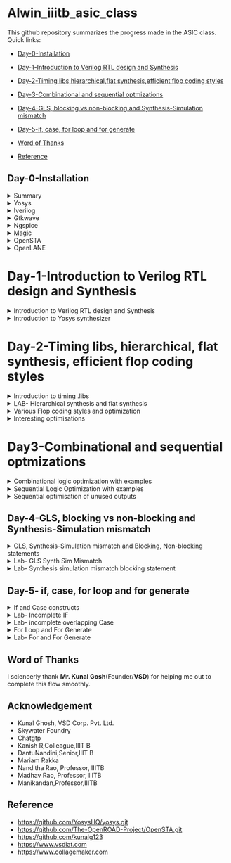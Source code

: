 # Alwin_iiitb_asic_class
This github repository summarizes the progress made in the ASIC class. Quick links:

- [Day-0-Installation](#day-0-Installation)

- [Day-1-Introduction to Verilog RTL design and Synthesis](#Day-1--Introduction-to-Verilog-RTL-design-and-Synthesis)

- [Day-2-Timing libs,hierarchical,flat synthesis,efficient flop coding styles](#Day-2-Timing-libs-hierarchical-flat-synthesis-efficient-flop-coding-styles)

- [Day-3-Combinational and sequential optmizations](#day-3-Combinational-and-sequential-optmizations)

- [Day-4-GLS, blocking vs non-blocking and Synthesis-Simulation mismatch](#5-DAY4--GLS-blocking-vs-non-blocking-and-Synthesis-Simulation-mismatch)

- [Day-5-if, case, for loop and for generate](#6-Day-5-if-case-for-loop-and-for-generate)

- [Word of Thanks](#Word-of-Thanks)

- [Reference](#reference)

## Day-0-Installation
<details>
 <summary> Summary </summary>
	
I installed the needed tools.

</details>	
	
 <details>
 <summary> Yosys </summary>
I installed Yosys using the following commands:
     
```
$ git clone https://github.com/YosysHQ/yosys.git
$ cd yosys-master 
$ sudo apt install make 
$ sudo apt-get install build-essential clang bison flex \
    libreadline-dev gawk tcl-dev libffi-dev git \
    graphviz xdot pkg-config python3 libboost-system-dev \
    libboost-python-dev libboost-filesystem-dev zlib1g-dev
$ make 
$ sudo make install
```
     
Below is the screenshot showing sucessful launch:

<img width="1085" alt="yosys" src="https://github.com/alwinshaju08/Alwin_iiitb_asic_class/assets/69166205/4048f403-62c7-4be1-9bc3-64d9d43e68ea">
</details>

<details>  
<summary> Iverilog </summary>
    
I installed iverilog using the following command:

```
sudo apt-get install iverilog
```

Below is the screenshot showing sucessful launch:

<img width="1085" alt="iverilog" src="https://github.com/alwinshaju08/Alwin_iiitb_asic_class/assets/69166205/e2e0ae1e-ef20-4b91-a21a-2d82768702f5">

</details>

<details>  
    
<summary> Gtkwave </summary>

I installed gtkwave using the following command:

```
sudo apt-get install gtkwave
```

Below is the screenshot showing sucessful launch:

<img width="1085" alt="gtkwave" src="https://github.com/alwinshaju08/Alwin_iiitb_asic_class/assets/69166205/0e6ac3aa-0886-4c4e-b553-a50466c08758">
</details>

<details>

<summary> Ngspice </summary>

I downloaded the tarball from https://sourceforge.net/projects/ngspice/files/ to a local directory and unpacked it using the following commands:

```
tar -zxvf ngspice-40.tar.gz
cd ngspice-40
mkdir release
cd release
../configure  --with-x --with-readline=yes --disable-debug
make
sudo make install

```
Below is the screenshot showing sucessful launch:

<img width="1085" alt="ngspice" src="https://github.com/alwinshaju08/Alwin_iiitb_asic_class/assets/69166205/bcf2a79e-e185-40a2-b17d-1ed8b496c2d4">

</details>

<details>

<summary> Magic </summary>

I installed magic using the following commands:

```
sudo apt-get install m4
sudo apt-get install tcsh
sudo apt-get install csh
sudo apt-get install libx11-dev
sudo apt-get install tcl-dev tk-dev
sudo apt-get install libcairo2-dev
sudo apt-get install mesa-common-dev libglu1-mesa-dev
sudo apt-get install libncurses-dev

```
Below is the screenshot showing sucessful launch:

<img width="1085" alt="magic" src="https://github.com/alwinshaju08/Alwin_iiitb_asic_class/assets/69166205/d66883ee-6262-4e1e-a4a9-186f96e0fb4d">

</details>

<details>

<summary> OpenSTA </summary>

I installed and built OpenSTA (including the needed packages) using the following commands:

```
sudo apt-get install cmake clang gcctcl swig bison flex
git clone https://github.com/The-OpenROAD-Project/OpenSTA.git
cd OpenSTA
mkdir build
cd build
cmake ..
make

```
Below is the screenshot showing sucessful launch:

<img width="1085" alt="opensta" src="https://github.com/alwinshaju08/Alwin_iiitb_asic_class/assets/69166205/594acfb4-e266-41c3-aba3-4bcd15ce946a">
</details>

<details>

<summary> OpenLANE</summary>

I installed and built OpenLANE (including the needed packages) using the following commands:

```
sudo apt-get update
sudo apt-get upgrade
sudo apt install -y build-essential python3 python3-venv python3-pip make git

sudo apt install apt-transport-https ca-certificates curl software-properties-common
curl -fsSL https://download.docker.com/linux/ubuntu/gpg | sudo gpg --dearmor -o /usr/share/keyrings/docker-archive-keyring.gpg

echo "deb [arch=amd64 signed-by=/usr/share/keyrings/docker-archive-keyring.gpg] https://download.docker.com/linux/ubuntu $(lsb_release -cs) stable" | sudo tee /etc/apt/sources.list.d/docker.list > /dev/null

sudo apt update

sudo apt install docker-ce docker-ce-cli containerd.io

sudo docker run hello-world

sudo groupadd docker
sudo usermod -aG docker $USER
sudo reboot 

# After reboot
docker run hello-world

```
Below is the screenshot showing sucessful launch:

<img width="1085" alt="openlane" src="https://github.com/alwinshaju08/Alwin_iiitb_asic_class/assets/69166205/ec437280-7862-478b-bfbf-9da7d730892e">

</details>

# Day-1-Introduction to Verilog RTL design and Synthesis
<details>
<summary>Introduction to Verilog RTL design and Synthesis</summary>

**RTL Design**: In simple terms RTL design or Register Transfer Level design is a method in which we can transfer data from one register to another. In RTL design we write code for Combinational and Sequential circuits in HDL(Hardware Description Language) like Verilog or VerilogHDL which can model logical and hardware operation. RTL design can be one code or set of verilog codes. **One key note is that we need to write RTL design with optimized and synthesizable (realizable as physical gates)**.

**Sample RTL design outline:**

	module module_name (port list);
		//declarations;
		//initializations;
		//continuos concurrent assigments;
		//procedural blocks;
	endmodule

**Test Bench**: Using Verilog we can write a test bench to apply stimulus to the RTL design and verify the results of the design by instantiating design with in test bench. Up-front verification becomes very important as design size increases in size and complexity while any project progresses. This ensures simulation results matches with post synthesis results. A test bench can have two parts, the one generates input signals for the model to be tested while the other part checks the output signals from the design under test. It can be represented as follows.
![Capture2](https://user-images.githubusercontent.com/104454253/166088950-634be5a4-7d5a-4b43-9990-711f8f660aaf.JPG)

**Simulation**: RTL design is checked for adherence to its design specification using simulation by giving sample inputs. This helps finding and fixing bugs in the RTL design in the early stages of design development. 

**Simulator**: Simulator is the tool used for this process. It looks for changes on input signals to evaluate outputs. No change in output if there is no change in input signals
Here is the flow of frondend design:
![Capture1](https://user-images.githubusercontent.com/104454253/166088866-80a4e792-7db7-4bf2-b3b5-b4b9b92452a8.JPG)

<details>
 <summary> Introduction to open source simulator iverilog and gtkwave </summary>
	
**iverilog**: iverilog stands for Icarus Verilog. Icarus Verilog is an implementation of the Verilog hardware description language. It supports the 1995, 2001 and 2005 versions of the standard, portions of SystemVerilog, and some extensions.

**Gtkwave**: GTKWave is a fully featured GTK+ based wave viewer for Unix, Win32, and Mac OSX which reads LXT, LXT2, VZT, FST, and GHW files as well as standard Verilog VCD/EVCD files and allows their viewing. 
</details>

### Lab examples using iverilog and gtkwave

We were introducted to Linux operating system and were made aware of the basic commands. Using **git clone** command we've cloned library files like standard cell library, primitives which are used for synthesis and few verilog codes for practice.
![WhatsApp Image 2023-08-08 at 7 26 11 AM(2)](https://github.com/alwinshaju08/Alwin_iiitb_asic_class/assets/69166205/b256013c-440a-494a-af13-8b6ee89aa416)
![WhatsApp Image 2023-08-08 at 7 26 11 AM(1)](https://github.com/alwinshaju08/Alwin_iiitb_asic_class/assets/69166205/45a367ca-2db5-4381-848f-66f6e36bd95e)
![WhatsApp Image 2023-08-08 at 7 26 11 AM](https://github.com/alwinshaju08/Alwin_iiitb_asic_class/assets/69166205/dde88c97-efef-4178-9c93-15623953efe8)
In this session, I've performed simulation of multiplexer. I've added both the RTL design code and test bench code in iverilog to generate vcd file which I used in gtkwave generator to get the output waveformes after simulation. The output was generated by taking the inputs from the testbench code. 


Here is the code :<br />

	module good_mux (input i0 , input i1 , input sel , output reg y); 
		always @ (*)
		begin
			if(sel)
			y <= i1;
			else 
			y <= i0;
		end
	endmodule


	`timescale 1ns / 1ps
	module tb_good_mux;
	// Inputs
	reg i0,i1,sel;
	// Outputs
	wire y;
      		// Instantiate the Unit Under Test (UUT), name based instantiation
		good_mux uut (.sel(sel),.i0(i0),.i1(i1),.y(y));
		//good_mux uut (sel,i0,i1,y);  //order based instantiation
	initial begin
		$dumpfile("tb_good_mux.vcd");
		$dumpvars(0,tb_good_mux);
		// Initialize Inputs
		sel = 0;
		i0 = 0;
		i1 = 0;
		#300 $finish;
	end
	always #75 sel = ~sel;
	always #10 i0 = ~i0;
	always #55 i1 = ~i1;
	endmodule

</details>

<details>
 <summary> Introduction to Yosys synthesizer </summary>

**Synthesis**: Synthesis transforms the simple RTL design into a gate-level netlist with all the constraints as specified by the designer. In simple language, Synthesis is a process that converts the abstract form of design to a properly implemented chip in terms of logic gates.

Synthesis takes place in multiple steps:
- Converting RTL into simple logic gates.
- Mapping those gates to actual technology-dependent logic gates available in the technology libraries.
- Optimizing the mapped netlist keeping the constraints set by the designer intact.

**Synthesizer**: It is a tool we use to convert out RTL design code to netlist. Yosys is the tool I've used in this workshop.
Here is the flow of above processess.

![rtl-netlist](https://user-images.githubusercontent.com/104454253/166097298-41d913ee-640d-4e1e-9e70-5bf427f35ef4.JPG)

**Yosys**:Yosys is a framework for RTL synthesis and more. It currently has extensive Verilog-2005 support and provides a basic set of synthesis algorithms for various application domains. Yosys is the core component of most our implementation and verification flows.

I was given an overview of the operation of the tool and the files we'll need to provide the tool to give the required netlist. We give RTL design code, .lib file which has all the building blocks of the netlist. Using these two files, Yosys synthesizer generates a netlist file. .lib basically is a collection of logical modules like, And, Or, Not etc.... These are equivalent gate level representation of the RTL code. 

Below are the commands to perform above synthesis.

- RTL Design  - read_verilog
- .lib        - read_liberty
- netlist file- write_verilog

**Operational flow of Yosys Synthesizer**

![Synthesizer](https://user-images.githubusercontent.com/104454253/166094901-27c70c0d-8ef2-4a34-a4b2-7307af492698.JPG)

**Verification of Synthesized design**: In order to make sure that there are no errors in the netlist, we'll have to verify the synthesized circuit. The netlist verification flow can be seen in the below image:

![Synthesisgtkwave](https://user-images.githubusercontent.com/104454253/166095185-f82dbbe0-afb4-43ac-8ec6-6b75491d6b58.JPG)

The gtkwave output for the netlist should match the output waveform for the RTL design file. As netlist and design code have same set of inputs and outputs, we can use the same testbench and compare the waveforms.

**Introduction to loigc synthesis**: Below is the snippet RTL code and equivalent digital circuit:

![sample rtl](https://user-images.githubusercontent.com/104454253/166097112-0fb5685c-fe88-4ca0-8ecf-bc014de46088.JPG)

In the above image, mapping of code and digital circuit is done using Synthesis.

**.lib**: It is a collection of logical modules like, And, Or, Not etc...It has different flvors of same gate like 2 input AND gate, 3 input AND gate etc... with different performace speed.

**Need for different flavours of gate**: In order to make a faster circuit, the clock frequency should be high. For that the time period of the clock should be as low as possible. However, in a sequential circuit, clock period depends on three factors so that data is not lost or to be glitch free.

For the below circuit the three factors are
- Clock to Q of flipflop A
- Propagation delay of combinational circuit
- Setuptime of flipflop B
![Timedelay circuit](https://user-images.githubusercontent.com/104454253/166098730-33bf0734-abec-466f-abe2-a2ac6813b5e0.JPG)

The equation is as follows

![Time](https://user-images.githubusercontent.com/104454253/166097710-2c1099e3-6323-496c-8eb7-12ee04c12096.JPG)

As per the above equation, for a smaller propagation delay, we need faster cells.
But again, why do we have faster cells? This is to ensure that there are no HOLD time violations at B flipflop.
**This complete collection forms .lib**

**Faster Cells vs Slower Cells**: 
Load in digital circuit is of **Capacitence**. Faster the charging or dicharging of capacitance, lesser is the celll delay. However, for a quick charge/ discharge of capacitor, we need transistors capable of sourcing more current i.e, we need WIDE TRANSISTORS. 

Wider transistors have lesser delay but consume more area and power. Narrow transistors are other way around. Faster cells come with a cost of area and power.

**Selection of the Cells**: We'll need to guide the Synthesizer to choose the flavour of cells that is optimum for implementation of logic circuit. Keeping in view of previous observations of faster vs slower cells,to avoid hold time violations, larger circuits, sluggish circuits, we offer guidance to synthesizer in the form of **Constraints**.

Below is an illustration of Synthesis.

![Screenshot (44)](https://user-images.githubusercontent.com/104454253/166099264-e3842e91-1a27-44ae-830c-0757dc5b1a5e.png)

### Labs on Yosys introduction
Invoking Yosys:

![yosys](https://github.com/alwinshaju08/Alwin_iiitb_asic_class/assets/69166205/eb5549da-64f2-4d68-8979-57a2143262ce)

Snippet below illustrates reading .lib, design and choosing the module to synthesize:

![Screenshot from 2023-08-08 10-21-40](https://github.com/alwinshaju08/Alwin_iiitb_asic_class/assets/69166205/26ff7142-0f8f-4cd5-9849-c036b197bbd4)

**Generating Netlist**: The logic of good_mux will be realizable using gates in the sky130_fd_sc_hd__tt_025C_1v80.lib file

![Screenshot from 2023-08-08 10-22-51](https://github.com/alwinshaju08/Alwin_iiitb_asic_class/assets/69166205/c7694b33-1b54-493b-b6bc-85d040e35d3a)

Below is the snippet showing the synthesis results and synthesized circuit for multiplexer.

![Screenshot from 2023-08-08 10-23-45](https://github.com/alwinshaju08/Alwin_iiitb_asic_class/assets/69166205/791ad35c-5de0-498a-9905-12bd9ca2f0a4)

**Netlist code**:

![Screenshot from 2023-08-08 10-42-51](https://github.com/alwinshaju08/Alwin_iiitb_asic_class/assets/69166205/b429c86e-0065-4291-8618-23fe19702754)

![Screenshot from 2023-08-08 10-25-52](https://github.com/alwinshaju08/Alwin_iiitb_asic_class/assets/69166205/e25cc2dc-193f-470d-bee6-6281d9679dce)

**Simplified netlist code**: This code consisits of additional switch. To further simplify, we use below command

![Screenshot from 2023-08-08 10-51-35](https://github.com/alwinshaju08/Alwin_iiitb_asic_class/assets/69166205/ff04b444-6e37-4573-b8f9-a8c9c1d4b1ab)

![Screenshot from 2023-08-08 10-44-30](https://github.com/alwinshaju08/Alwin_iiitb_asic_class/assets/69166205/53a60bf5-6834-4ec2-875a-40440bf0f428)

```
$ yosys
yosys> read_liberty -lib ../lib/sky130_fd_sc_hd__tt_025C_1v80.lib 
yosys> read_verilog good_mux.v 
yosys> synth -top good_mux 
yosys> abc -liberty ../lib/sky130_fd_sc_hd__tt_025C_1v80.lib
yosys> show

yosys> write_verilog good_mux_netlist.v 
yosys> !vim good_mux_netlist.v 

yosys> write_verilog -noattr good_mux_netlist.v
yosys> !vim good_mux_netlist.v 

```
</details>

# Day-2-Timing libs, hierarchical, flat synthesis, efficient flop coding styles
<details>
<summary>Introduction to timing .libs</summary>

### LAB- Introduction to dot Lib
This lab guides us through the .lib files where we have all the gates coded in. According to the below parameters the libraries will be characterized to model the variations.

![lib1](https://user-images.githubusercontent.com/104454253/166105787-19a638a3-fe01-4fcf-828d-0b56a6acb8f7.JPG)

With in the lib file, the gates are delared as follows to meet the variations due to process, temperatures and voltages.

![Screenshot from 2023-08-09 17-09-04](https://github.com/alwinshaju08/Alwin_iiitb_asic_class/assets/69166205/246de5aa-04a8-4ee3-9220-458653f8dd5e)

For the above example, for all the 32 cominations i.e 2^5 (5 is no.of variables), the delay, power and all the related parameters for each gate are mentioned.

![Screenshot from 2023-08-09 17-08-37](https://github.com/alwinshaju08/Alwin_iiitb_asic_class/assets/69166205/293b0222-7471-4f5a-b626-910ad9e92d20)

This image displays the power consumtion comparision.

![lib5](https://user-images.githubusercontent.com/104454253/166107259-6fa398a4-2099-4da3-9b93-818c2c3f2404.JPG)

Below image is the delay order for the different flavor of gates.

![delay_libraries](https://user-images.githubusercontent.com/104454253/166187423-d21465e1-abc3-4ad0-a534-60f8e706ab6f.JPG)

 </details>

 <details>
<summary> LAB- Hierarchical synthesis and flat synthesis </summary>

**multiple_module**<br />

	module sub_module2 (input a, input b, output y);
		assign y = a | b;
	endmodule
	
	module sub_module1 (input a, input b, output y);
		assign y = a&b;
	endmodule


	module multiple_modules (input a, input b, input c , output y);
	wire net1;
	sub_module1 u1(.a(a),.b(b),.y(net1));  //net1 = a&b
	sub_module2 u2(.a(net1),.b(c),.y(y));  //y = net1|c ,ie y = a&b + c;
	endmodule

This is the schematic as per the connections in the above module.

![submodel](https://github.com/alwinshaju08/Alwin_iiitb_asic_class/assets/69166205/80bb4a1b-4fcd-42c9-8e8b-72ee65a625c1)

However, the yosys synthesizer generates the following schematic instead of the above one and with in the submodules, the connections are made

```
$ yosys
yosys> read_liberty -lib ../lib/sky130_fd_sc_hd__tt_025C_1v80.lib 
yosys> read_verilog multiple_modules.v
yosys> synth -top multiple_modules
yosys> show multiple_modules 

```
![Screenshot from 2023-08-10 06-14-30](https://github.com/alwinshaju08/Alwin_iiitb_asic_class/assets/69166205/6a5fc933-a6b3-4b11-a19d-fcad8a5ccb43)

The synthesizer considers the module hierarcy and does the mapping accordting to instantiation. Here is the hierarchical netlist code for the  multiple_modules:

	module multiple_modules(a, b, c, y);
		  input a;
 		 input b;
 		 input c;
		  wire net1;
 		 output y;
 	  sub_module1 u1 (.a(a),.b(b),.y(net1) );
	  sub_module2 u2 (.a(net1),.b(c),.y(y));
	endmodule
	
	module sub_module1(a, b, y);
 	 wire _0_;
 	 wire _1_;
 	 wire _2_;
 	 input a;
 	 input b;
 	 output y;
 	 sky130_fd_sc_hd__and2_0 _3_ (.A(_1_),.B(_0_),.X(_2_));
 	 assign _1_ = b;
 	 assign _0_ = a;
 	 assign y = _2_;
	endmodule

	module sub_module2(a, b, y);
  	wire _0_;
 	 wire _1_;
 	 wire _2_;
  	input a;
  	input b;
 	 output y;
 	 sky130_fd_sc_hd__lpflow_inputiso1p_1 _3_ (.A(_1_),.SLEEP(_0_),.X(_2_) );
 	 assign _1_ = b;
 	 assign _0_ = a;
 	 assign y = _2_;
	endmodule

Flattened netlist:

In flattened netlist, the hierarcies are flattend out and there is single module i.e, gates are instantiated directly instead of sub_modules. Here is the flattened netlist code for the  multiple_modules:

	module multiple_modules(a, b, c, y);
 		 wire _0_;
  		 wire _1_;
 		 wire _2_;
 		 wire _3_;
		 wire _4_;
		 wire _5_;
 		 input a;
 		 input b;
 		 input c;
 		 wire net1;
 		 wire \u1.a ;
		 wire \u1.b ;
		 wire \u1.y ;
		 wire \u2.a ;
		 wire \u2.b ;
 		 wire \u2.y ;
  		output y;
 		 sky130_fd_sc_hd__and2_0 _6_ (
  		  .A(_1_),
  		 .B(_0_),
   		 .X(_2_)
  		);
 		 sky130_fd_sc_hd__lpflow_inputiso1p_1 _7_ (
  		  .A(_4_),
 		  .SLEEP(_3_),
  		  .X(_5_)
 		 );
 		 assign _4_ = \u2.b ;
 		 assign _3_ = \u2.a ;
 		 assign \u2.y  = _5_;
 		 assign \u2.a  = net1;
		 assign \u2.b  = c;
 		 assign y = \u2.y ;
		 assign _1_ = \u1.b ;
		 assign _0_ = \u1.a ;
		 assign \u1.y  = _2_;
		 assign \u1.a  = a;
		 assign \u1.b  = b;
 		 assign net1 = \u1.y ;
		endmodule

The commands to get the hierarchical and flattened netlists is shown below:

**yosys> write_verilog -noattr multiple_modules_hier.v**

8. Executing Verilog backend.
Dumping module `\multiple_modules'.
Dumping module `\sub_module1'.
Dumping module `\sub_module2'.

**yosys> !gvim multiple_modules_hier.v**

11. Shell command: gvim multiple_modules_hier.v

**yosys> flatten**

12. Executing FLATTEN pass (flatten design).
Deleting now unused module sub_module1.
Deleting now unused module sub_module2.
<suppressed ~2 debug messages>

**yosys> write_verilog -noattr multiple_modules_flat.v**

13. Executing Verilog backend.
Dumping module `\multiple_modules'.

**yosys> !gvim multiple_modules_flat.v**

14. Shell command: gvim multiple_modules_flat.v

This is the synthyesized circuit for a flattened netlist. Here u1 and u2 are flattened and directly or gates are realized.

![lab51](https://user-images.githubusercontent.com/104454253/166112988-1b02eea6-a6e8-4a7e-8eee-0772182f914f.JPG)

Here is the synthesized circuit of sub_module1. We are also generating module level synthesis so that if there is a top module with multiple and same sub_modules, we can synthesize it once and can use and connect the same netlist multiple times in the top module netlist.

Another reason to generate module level synthesis and then stictch them together is to avoid errors in a top module if its massive and consists of several sub modules. Generating netlist for synthesis and then stiching it together in top level becomes easier and reduces risk of output mismatch.

We control this synthesis using **synth -top <module_name>** command

![lab52](https://user-images.githubusercontent.com/104454253/166113791-5c245c1c-727a-4f15-aaec-9fef1b817aec.JPG)

 </details>
 
<details>
	<summary>Various Flop coding styles and optimization</summary>
	
**Why Flops and Flop coding styles**

In this session, the discussion was about how to code various types of flops and various styles of coding a flop.

**Why a Flop?**

 In a combinational circuit, the output changes after the propagation delay of the circuit once inputs are changed. During the propagation of data, if there are different paths with different propagation delays, there might be a chance of getting a glitch at the output.<br />
 If there are multiple combinational circuits in the design, the occurances of glitches are more thereby making the output unstable.<br />
To curb this drawback, we are going for flops to store the data from the cominational circuits. When a flop is used, the output of combinational circuit is stored in     it and it is propagated only at the posedge or negedge of the clock so that the next combinational circuit gets a glitch free input thereby stabilising the output.
 
 We use initialize signals or control pins called **set** and **reset** on a flop to initialize the flop, other wise a garbage value to sent out to the next combinational circuit. These control pins can be synchronous or asynchronous.

### Lab- flop synthesis simulations

**d-flipflop with asynchronous reset**- Here the output **q** goes low whenever reset is high and will not wait for the clock's posedge, i.e irrespective of clock, the output is changed to low.

![asyn](https://github.com/alwinshaju08/Alwin_iiitb_asic_class/assets/69166205/ff524bd6-0952-48b5-9e05-4992d13cb62b)
 
	 module dff_asyncres ( input clk ,  input async_reset , input d , output reg q );
		always @ (posedge clk , posedge async_reset)
		begin
			if(async_reset)
				q <= 1'b0;
			else	
				q <= d;
		end
	endmodule

**Simulation**:

![Screenshot from 2023-08-10 06-18-49](https://github.com/alwinshaju08/Alwin_iiitb_asic_class/assets/69166205/e5f28498-b4dd-4be5-8837-4c732351ef7c)

**Synthesized circuit**:

![Screenshot from 2023-08-10 06-24-31](https://github.com/alwinshaju08/Alwin_iiitb_asic_class/assets/69166205/cca2575d-9f9e-4f81-bf1d-2230e5024e42)

**d-flipflop with asynchronous set**- Here the output **q** goes high whenever set is high and will not wait for the clock's posedge, i.e irrespective of clock, the output is changed to high.
 

	module dff_async_set ( input clk ,  input async_set , input d , output reg q );
		always @ (posedge clk , posedge async_set)
		begin
			if(async_set)
				q <= 1'b1;
			else
				q <= d;
		end
	endmodule

**Simulation**:

![Screenshot from 2023-08-10 06-29-39](https://github.com/alwinshaju08/Alwin_iiitb_asic_class/assets/69166205/bc503e0b-7e9b-466c-b7cb-1d806f6baccd)

**Synthesized circuit**:


![Screenshot from 2023-08-10 06-35-34](https://github.com/alwinshaju08/Alwin_iiitb_asic_class/assets/69166205/417c745c-5278-441e-b70b-6fc33861d70d)


**d-flipflop with synchronous reset**- Here the output **q** goes low whenever reset is high and at the positive edge of the clock. Here the reset of the output depends on the clock.



	module dff_syncres ( input clk , input async_reset , input sync_reset , input d , output reg q );
		always @ (posedge clk )
		begin
			if (sync_reset)
				q <= 1'b0;
			else	
				q <= d;
		end
	endmodule

**Simulation**:

![Screenshot from 2023-08-10 06-32-32](https://github.com/alwinshaju08/Alwin_iiitb_asic_class/assets/69166205/77e5a2d7-40e6-43bc-acd4-1921968864e0)

**Synthesized circuit**:

![Screenshot from 2023-08-10 06-37-44](https://github.com/alwinshaju08/Alwin_iiitb_asic_class/assets/69166205/def48f40-9d42-4a2f-9689-daca09709d9b)

**d-flipflop with synchronous and asynchronbous reset**- Here the output **q** goes low whenever asynchronous reset is high where output doesn't depend on clock and also when synchronous reset is high and posedge of clock occurs.

![asynsyn](https://github.com/alwinshaju08/Alwin_iiitb_asic_class/assets/69166205/3abae8d4-0874-40a5-9e51-3515e30afdd0)

	module dff_asyncres_syncres ( input clk , input async_reset , input sync_reset , input d , output reg q );
		always @ (posedge clk , posedge async_reset)
		begin
			if(async_reset)
				q <= 1'b0;
			else if (sync_reset)
				q <= 1'b0;
			else	
				q <= d;
		end
	endmodule

**Simulation**:

![Screenshot from 2023-08-10 06-41-19](https://github.com/alwinshaju08/Alwin_iiitb_asic_class/assets/69166205/dfa4dde4-3b87-4a32-91de-569894974dde)

**Synthesized circuit**:

![Screenshot from 2023-08-10 06-43-45](https://github.com/alwinshaju08/Alwin_iiitb_asic_class/assets/69166205/b9cb8141-1f48-4d44-94f9-d981fee6f407)

</details>

<details>
	
<summary> Interesting optimisations </summary>

This lab session deals with some automatic and interesting optimisations of the circuits based on logic. In the below example, multiplying a number with 2 doesn't need any additional hardeware and only needs connecting the bits from **a** to **y** and grounding the LSB bit of y is enough and the same is realized by Yosys.

	module mul2 (input [2:0] a, output [3:0] y);
		assign y = a * 2;
	endmodule

**Synthesized circuit**:

![Screenshot from 2023-08-10 13-06-07](https://github.com/alwinshaju08/Alwin_iiitb_asic_class/assets/69166205/1c3324c9-7f38-4e5c-a27c-3f35b54e6c93)

When it comes to multiplying with powers of 2, it just needs shifting as shown in the below image:

![mul2](https://github.com/alwinshaju08/Alwin_iiitb_asic_class/assets/69166205/fe739548-f9d5-43b3-92a8-67d87c8f5191)

**Netlist for the above schematic**

![Screenshot from 2023-08-10 13-09-41](https://github.com/alwinshaju08/Alwin_iiitb_asic_class/assets/69166205/e80a2c59-5d34-4951-8d25-d5f0108b2daf)

Special case of multiplying **a** with **9**. The result is shown in the below image:

![mul9](https://github.com/alwinshaju08/Alwin_iiitb_asic_class/assets/69166205/0867ed5b-9fb1-44ef-93c1-d48ebbc984bb)

The schematic for the same is shown below:

![Screenshot from 2023-08-10 13-12-25](https://github.com/alwinshaju08/Alwin_iiitb_asic_class/assets/69166205/d24c06b6-0250-4ed4-b2fb-2ea7b7b08dcc)

**Netlist for the above schematic**

![Screenshot from 2023-08-10 13-13-57](https://github.com/alwinshaju08/Alwin_iiitb_asic_class/assets/69166205/292f924c-e05c-42eb-b987-459b8c838f2c)
 
</details>

# Day3-Combinational and sequential optmizations
<details>
<summary> Combinational logic optimization with examples </summary>

Optimising the combinational logic circuit is squeezing the logic to get the most optimized digital design so that the circuit finally is area and power efficient. This is achieved by the synthesis tool using various techniques and gives us the most optimized circuit.

**Techniques for optimization**:
- Constant propagation which is Direct optimizxation technique
- Boolean logic optimization using K-map or Quine McKluskey

Here is an example for **Constant Propagation**

![optimizations1](https://user-images.githubusercontent.com/104454253/166127772-9ff3dc8e-c5e2-4621-8070-d300df31667e.JPG)

In the above example, if we considor the trasnsistor level circuit of output Y, it has 6 MOS trasistors and when it comes to invertor, only 2 transistors will be sufficient. This is achieved by making A as contstant and propagating the same to output.

Example for **Boolean logic optimization**:

Let's consider an example concurrent statement **assign y=a?(b?c:(c?a:0)):(!c)**

The above expression is using a ternary operator which realizes a series of multiplexers, however, when we write the boolean expression at outputs of each mux and simplify them further using boolean reduction techniques, the outout **y** turns out be just **~(a^c)**

Command to optimize the circuit by yosys is **yosys> opt_clean -purge**

**Example-1**

![IMG_1861](https://github.com/alwinshaju08/Alwin_iiitb_asic_class/assets/69166205/d8df4dab-f4a6-4885-8dd9-5561c6450b93)

	module opt_check (input a , input b , output y);
		assign y = a?b:0;
	endmodule

**Optimized circuit**

![Screenshot from 2023-08-10 15-37-40](https://github.com/alwinshaju08/Alwin_iiitb_asic_class/assets/69166205/c5d4e651-6e9e-40a2-8895-e92a0796e619)

**Example-2**

	module opt_check2 (input a , input b , output y);
		assign y = a?1:b;
	endmodule

![Screenshot from 2023-08-10 15-38-23](https://github.com/alwinshaju08/Alwin_iiitb_asic_class/assets/69166205/c038deb1-4e4c-48e7-a520-12e4275ec5c4)

 **Example-3**

	module opt_check3 (input a , input b, input c , output y);
		assign y = a?(c?b:0):0;
	endmodule

![Screenshot from 2023-08-10 15-39-00](https://github.com/alwinshaju08/Alwin_iiitb_asic_class/assets/69166205/f6729e2a-5503-4e6f-bd26-4da43ae99ce5)

 **Example-4**

	module opt_check4 (input a , input b , input c , output y);
		assign y = a?(b?(a & c ):c):(!c);
	endmodule

![Screenshot from 2023-08-10 15-39-24](https://github.com/alwinshaju08/Alwin_iiitb_asic_class/assets/69166205/a8016b15-cc64-42c7-91f0-69c3a4a85751)

 **Example- 5**

	module sub_module(input a , input b , output y);
		assign y = a & b;
	endmodule

	module multiple_module_opt2(input a , input b , input c , input d , output y);
		wire n1,n2,n3;
		sub_module U1 (.a(a) , .b(1'b0) , .y(n1));
		sub_module U2 (.a(b), .b(c) , .y(n2));
		sub_module U3 (.a(n2), .b(d) , .y(n3));
		sub_module U4 (.a(n3), .b(n1) , .y(y));
	endmodule

![Screenshot from 2023-08-10 16-33-21](https://github.com/alwinshaju08/Alwin_iiitb_asic_class/assets/69166205/f9e8f641-8927-4a5c-90be-eb8cc740d5df)

**Example-6**


		module sub_module1(input a , input b , output y);
		 assign y = a & b;
		endmodule

		module sub_module2(input a , input b , output y);
		 assign y = a^b;
		endmodule

		module multiple_module_opt(input a , input b , input c , input d , output y);
		wire n1,n2,n3;
		sub_module1 U1 (.a(a) , .b(1'b1) , .y(n1));
		sub_module2 U2 (.a(n1), .b(1'b0) , .y(n2));
		sub_module2 U3 (.a(b), .b(d) , .y(n3));

		assign y = c | (b & n1); 
		endmodule


![Screenshot from 2023-08-10 16-34-39](https://github.com/alwinshaju08/Alwin_iiitb_asic_class/assets/69166205/7f74441f-9d3f-44c1-8946-dcf51018ba87)

 
</details>

<details>
<summary>Sequential Logic Optimization with examples
</summary>

Below are the various techniques used for sequential logic optimisations:<br />
-Basic
  - Sequential contant propagation
- Advanced
  - State optimisation
  - Retiming
  - Sequential Logic Cloning (Floor Plan Aware Synthesis)
 
#### 4.2.1 Basic

**Sequential contant propagation**- Here only the first logic can be optimized as the output of flop is always zero. However for the second flop, the output changes continuously, therefor it cannot be used for contant propagation.

![IMG_1862](https://github.com/alwinshaju08/Alwin_iiitb_asic_class/assets/69166205/64d09728-6e85-49b9-a8c6-4fca7b650cb9)

#### Advanced
**State Optimisation**: This is optimisation of unused state. Using this technique we can come up with most optimised state machine.

**Cloning**: This is done when performing PHYSICAL AWARE SYNTHESIS. Lets consider a flop A which is connected to flop B and flop C through a combination logic. If B and C are placed far from A in the flooerplan, there is a routing path delay. To avoid this, we connect A to two intermediate flops and then from these flops the output is sent to B and C thereby decreasing the delay. This process is called cloning since we are generating two new flops with same functionality as A.

**Retiming**: Retiming is a powerful sequential optimization technique used to move registers across the combinational logic or to optimize the number of registers to improve performance via power-delay trade-off, without changing the input-output behavior of the circuit. 

**Example-1**<br />
Here flop will be inferred as the output is not constant. <br />

	module dff_const1(input clk, input reset, output reg q);
		always @(posedge clk, posedge reset)
		begin
			if(reset)
				q <= 1'b0;
			else
				q <= 1'b1;
		end
	endmodule

**Simulation**

![Screenshot from 2023-08-10 16-42-20](https://github.com/alwinshaju08/Alwin_iiitb_asic_class/assets/69166205/c6683476-a75f-4ffe-b30b-b7b906c468fa)

**Synthesis**<br />
In the synthesis report, we'll see that a Dflop was inferred in this example.

![Screenshot from 2023-08-10 17-00-46](https://github.com/alwinshaju08/Alwin_iiitb_asic_class/assets/69166205/ce467143-864e-41cf-b226-acc72f0e69b9)

![Screenshot from 2023-08-10 16-56-45](https://github.com/alwinshaju08/Alwin_iiitb_asic_class/assets/69166205/d8df7da0-ede8-4b49-9f40-38d06efbd448)


**Example-2**<br />
Here flop will not be inferred as the output is always high. <br />

	module dff_const2(input clk, input reset, output reg q);
		always @(posedge clk, posedge reset)
		begin
			if(reset)
				q <= 1'b1;
			else
				q <= 1'b1;
		end
	endmodule



**Simulation**

![Screenshot from 2023-08-10 16-43-58](https://github.com/alwinshaju08/Alwin_iiitb_asic_class/assets/69166205/0b3c3b54-ab1e-44ca-8b4a-d07320e7eb37)

**Synthesis**

![Screenshot from 2023-08-10 17-03-13](https://github.com/alwinshaju08/Alwin_iiitb_asic_class/assets/69166205/70da170d-b659-4d34-b0a0-a4db84a3f752)

![Screenshot from 2023-08-10 17-04-23](https://github.com/alwinshaju08/Alwin_iiitb_asic_class/assets/69166205/66d01bb4-e50a-49e6-acaf-a7cf6917cec1)

**Example-3**

		module dff_const3(input clk, input reset, output reg q);
		reg q1;

		always @(posedge clk, posedge reset)
		begin
			if(reset)
			begin
				q <= 1'b1;
				q1 <= 1'b0;
			end
			else
			begin
				q1 <= 1'b1;
				q <= q1;
			end
		end
		endmodule


**Simulation***

![Screenshot from 2023-08-10 16-44-45](https://github.com/alwinshaju08/Alwin_iiitb_asic_class/assets/69166205/ab33f9ff-b456-4358-8e1d-999d7cdfe025)

**Synthesis**

![Screenshot from 2023-08-10 17-05-10](https://github.com/alwinshaju08/Alwin_iiitb_asic_class/assets/69166205/79e72a0f-db7e-4edf-9695-81d66228061b)

![Screenshot from 2023-08-10 17-07-47](https://github.com/alwinshaju08/Alwin_iiitb_asic_class/assets/69166205/8dfff9cb-8107-4aa3-b892-c59072ee33db)

**Example4**

		module dff_const4(input clk, input reset, output reg q);
		reg q1;

		always @(posedge clk, posedge reset)
		begin
			if(reset)
			begin
				q <= 1'b1;
				q1 <= 1'b1;
			end
		else
			begin
				q1 <= 1'b1;
				q <= q1;
			end
		end
		endmodule

**Simulation***

![Screenshot from 2023-08-10 16-45-21](https://github.com/alwinshaju08/Alwin_iiitb_asic_class/assets/69166205/c5bedf32-0edf-4d3c-a1d3-968c60e39402)

**Synthesis**

![Screenshot from 2023-08-10 17-09-12](https://github.com/alwinshaju08/Alwin_iiitb_asic_class/assets/69166205/8647320e-058f-413c-b625-91bfc64378a2)

![Screenshot from 2023-08-10 17-09-41](https://github.com/alwinshaju08/Alwin_iiitb_asic_class/assets/69166205/ed25d6a2-e512-482b-9efc-44eb249e8d59)

**Example5**

		module dff_const5(input clk, input reset, output reg q);
		reg q1;
		always @(posedge clk, posedge reset)
			begin
				if(reset)
				begin
					q <= 1'b0;
					q1 <= 1'b0;
				end
			else
				begin
					q1 <= 1'b1;
					q <= q1;
				end
			end
		endmodule

**Simulation***

![Screenshot from 2023-08-10 16-45-53](https://github.com/alwinshaju08/Alwin_iiitb_asic_class/assets/69166205/05819ff1-766e-47ba-bcc4-b6db22d93455)

**Synthesis**

![Screenshot from 2023-08-10 17-10-21](https://github.com/alwinshaju08/Alwin_iiitb_asic_class/assets/69166205/2edf31b0-181b-4db2-b2e4-9861ec1d7cc3)

![Screenshot from 2023-08-10 17-11-05](https://github.com/alwinshaju08/Alwin_iiitb_asic_class/assets/69166205/41275734-79ad-4782-8a67-eb0527499a2a)
 
</details>

<details>
<summary> Sequential optimisation of unused outputs </summary>

**Example1**

		module counter_opt (input clk , input reset , output q);
		reg [2:0] count;
		assign q = count[0];
		always @(posedge clk ,posedge reset)
		begin
			if(reset)
				count <= 3'b000;
			else
				count <= count + 1;
		end
		endmodule

**Synthesis**

![Screenshot from 2023-08-10 17-22-33](https://github.com/alwinshaju08/Alwin_iiitb_asic_class/assets/69166205/bb78deec-c9a6-4abd-8ad8-193bf6ce2389)

![Screenshot from 2023-08-10 17-22-58](https://github.com/alwinshaju08/Alwin_iiitb_asic_class/assets/69166205/42617423-b018-455e-b059-f49d9e807a0f)

**Updated counter logic-** 

	module counter_opt (input clk , input reset , output q);
		reg [2:0] count;
		assign q = {count[2:0]==3'b100};
		always @(posedge clk ,posedge reset)
		begin
		if(reset)
			count <= 3'b000;
		else
			count <= count + 1;
		end
	endmodule

**Synthesis**

All the other blocks in synthesizer are for incrementing the counter but the output is only from the three input NOR gate.

![Screenshot from 2023-08-10 17-25-40](https://github.com/alwinshaju08/Alwin_iiitb_asic_class/assets/69166205/a4f9fb95-809c-41a9-b375-c6bc5d5e17a6)

![Screenshot from 2023-08-10 17-27-21](https://github.com/alwinshaju08/Alwin_iiitb_asic_class/assets/69166205/5e8879d9-ea18-4b8d-94ef-2984f9faf9a2)
 
</details>


## Day-4-GLS, blocking vs non-blocking and Synthesis-Simulation mismatch
<details> 
<summary>GLS, Synthesis-Simulation mismatch and Blocking, Non-blocking statements</summary>

### GLS Concepts And Flow Using Iverilog

**What is GLS- Gate Level Simulation?**:<br />
GLS is generating the simulation output by running test bench with netlist file generated from synthesis as design under test. Netlist is logically same as RTL code, therefore, same test bench can be used for it.

**Why GLS?**:<br />
We perform this to verify logical correctness of the design after synthesizing it. Also ensuring the timing of the design is met.

Below picture gives an insight of the procedure. Here while using iverilog, we also include gate level verilog models to generate GLS simulation.

![Screenshot (49)](https://user-images.githubusercontent.com/104454253/166256679-1ac9167a-1358-4c60-bbdb-0f6423f0faa3.png)

### Synthesis Simulation Mismatch

There are three main reasons for Synthesis Simulation Mismatch:<br />
- Missing sensitivity list in always block
- Blocking vs Non-Blocking Assignments
- Non standard Verilog coding

**Missing sensitivity list in always block:**<br />

If the consider - Example-2, we can see the only **sel** is mentioned in the sensitivity list. During the simulation, the waveforms will resemble a latched output but the simulation of netlist will not infer this as the synthesizer will only look at the statements with in the procedural block and not the sensitivity list.

As the synthesizer doen't look for sensitivity list and it looks only for the statements in procedural block, it infers correct  circuit  and if we simulate the netlist code, there will be a synthesis simulation mismatch.

To avoid the synthesis and simulation mismatch. It is very important to check the behaviour of the circuit first and then match it with the expected output seen in simulation and make sure there are no synthesis and simulation mismatches. This is why we use GLS.

**Blocking vs Non-Blocking Assignments**:

Blocking statements execute the statemetns in the order they are written inside the always block. Non-Blocking statements execute all the RHS and once always block is entered, the values are assigned to LHS. This will give mismatch as sometimes, improper use of blocking statements can create latches. Get to see at Example4

</details>

<details>
	<summary> Lab- GLS Synth Sim Mismatch </summary>

 **Example-1** There is no mismatch in this example as the netlist simulation and rtl simulation waveform are similar only

	module ternary_operator_mux (input i0 , input i1 , input sel , output y);
		assign y = sel?i1:i0;
	endmodule
	
**Simulation**

![Screenshot from 2023-08-12 05-18-39](https://github.com/alwinshaju08/Alwin_iiitb_asic_class/assets/69166205/35d1205f-9aa5-4043-ab08-f039e7af0ce1)

**Synthesis**

![Screenshot from 2023-08-12 05-21-59](https://github.com/alwinshaju08/Alwin_iiitb_asic_class/assets/69166205/7c678233-6303-483b-a9e1-d8e0135c87c3)

**Netlist Simulation**

![Screenshot from 2023-08-12 05-25-36](https://github.com/alwinshaju08/Alwin_iiitb_asic_class/assets/69166205/ae119fbc-ed04-460f-9d12-26da345c55e8)

# Example-2

	module bad_mux (input i0 , input i1 , input sel , output reg y);
		always @ (sel)
		begin
			if(sel)
				y <= i1;
			else 
				y <= i0;
		end
	endmodule

**Simulation**

![Screenshot from 2023-08-12 05-35-53](https://github.com/alwinshaju08/Alwin_iiitb_asic_class/assets/69166205/f1897682-f9e1-499a-99b8-95492ff3bea2)

**Synthesis**

![Screenshot from 2023-08-12 05-38-57](https://github.com/alwinshaju08/Alwin_iiitb_asic_class/assets/69166205/d83f1d1f-47a4-46a7-9e09-7f444a8cd2ed)

**Netlist Simulation**

![Screenshot from 2023-08-12 05-40-37](https://github.com/alwinshaju08/Alwin_iiitb_asic_class/assets/69166205/f42fee9c-21a4-46c4-a9ba-b5f57312e96d)

**MISMATCH**<br /> Here first pic shows the netlist simulation which corrects the bad_mux design which was only changing waveform when sel was triggered while for a mux to work properly it should be sensitivity to all the input signals


![WhatsApp Image 2023-08-12 at 5 52 52 AM](https://github.com/alwinshaju08/Alwin_iiitb_asic_class/assets/69166205/b1a4f8e2-3e59-4385-8943-058c7714b3da)

**Example-3**

	module good_mux (input i0 , input i1 , input sel , output reg y);
		always @ (*)
		begin
			if(sel)
				y <= i1;
			else 
				y <= i0;
		end
	endmodule
	
**Simulation**

![Screenshot from 2023-08-12 05-59-35](https://github.com/alwinshaju08/Alwin_iiitb_asic_class/assets/69166205/d3d005c0-f1a3-40f8-b9da-00b412dc6b21)

**Synthesis**

![Screenshot from 2023-08-12 06-00-45](https://github.com/alwinshaju08/Alwin_iiitb_asic_class/assets/69166205/8c6a6b9e-32e0-4b19-a2a2-1247a654937a)

**Netlist Simulation**

![Screenshot from 2023-08-12 06-02-20](https://github.com/alwinshaju08/Alwin_iiitb_asic_class/assets/69166205/c9f87f13-427c-4924-98f4-d2dbac8a14a4)

</details>

<details>
	<summary>Lab- Synthesis simulation mismatch blocking statement</summary>

 Here the output is depending on the past value of x which is dependednt on a and b and it appears like a flop.

# Example4

	module blocking_caveat (input a , input b , input  c, output reg d); 
	reg x;
	always @ (*)
		begin
		d = x & c;
		x = a | b;
	end
	endmodule

**Simulation**

![Screenshot from 2023-08-12 06-06-51](https://github.com/alwinshaju08/Alwin_iiitb_asic_class/assets/69166205/fd69fdfc-e59f-4842-88ed-13506db0f340)

**Synthesis**

![Screenshot from 2023-08-12 06-09-46](https://github.com/alwinshaju08/Alwin_iiitb_asic_class/assets/69166205/d349fd0a-f338-41fd-9505-9b001d82ce50)

**Netlist Simulation**

![Screenshot from 2023-08-12 06-11-09](https://github.com/alwinshaju08/Alwin_iiitb_asic_class/assets/69166205/cccf31dd-40e4-46bd-a15f-4abecb763ed9)

**MISMATCH** 

![WhatsApp Image 2023-08-12 at 6 23 55 AM](https://github.com/alwinshaju08/Alwin_iiitb_asic_class/assets/69166205/cc04e484-5040-4150-b204-a928642cb8ab)

Here this how the circuit should behave but this correct waveform is only obtained while doing netlist simulation.
Here first pic show the netlist simulation which shows the proper working of the dut while the last pic shows the improper working of dut as we have used blocking statement here which causes synthesis simulation mismatch which is sorted out by GLS while providing netlist simulation  

![WhatsApp Image 2023-08-12 at 6 18 55 AM](https://github.com/alwinshaju08/Alwin_iiitb_asic_class/assets/69166205/b22ac58b-7d1b-4e68-a587-ba03f256264d)

</details>

## Day-5- if, case, for loop and for generate

<details>
<summary> If and Case constructs </summary>
	
 ### 6.1.1 If construct
 
The construct **if** is mainly used to create priority logic. In a nested if else construct, the conditions are given priority from top to bottom. Only if the condition is satisfied, if statement is executed and the compiler comes out of the block. If condition fails, it checks for next condition and so on as shown below.

**Syntax for nested if else**

	if (<condition 1>)
	begin
	-----------
	-----------
	end
	else if (<condition 2>)
	begin
	-----------
	-----------
	end
	else if (<condition 3>)
	.
	.
	.
	
**Dangers with IF**:

If use a bad coding style i.e, using incomplete if else constructs will infer a latch. We definetly don't require an unwanted latch in a combinational circuit.
When an incomplete construct is used, if all the conditions are failed, the input is latched to the output and hence we don't get desired output unless we need a latch.

This can be shown in below example:

![WhatsApp Image 2023-08-12 at 4 18 43 PM](https://github.com/alwinshaju08/Alwin_iiitb_asic_class/assets/69166205/945687cf-2a00-4838-98df-94e52ff0d303)

### Case construct

**Syntax**

	case(statement)
	  case1: begin
  	       --------
		 --------
		 end
 	 case2: begin
    	     --------
		 --------
		 end
 	 default:
	 endcase
 
 In case construct, the execution checks for all the case statements and whichever satisfies the statement, that particular statement is executed.If there is no match, the default statement is executed. But here unlike if construct, the execution doesn't stop once statement is satisfied, but it continues further.
 
**Caveats in Case**<br />
Caveats in case occur due to two reasons. One is **incomplete case statements** and the other is **partial assignments in case statements.**

</details>

<details>
<summary> Lab- Incomplete IF </summary>

This incomplete if construct forms a connection between i0 and output y i.e, D-latch with input as i1 and i0 will be the enable for it.<br />
**Example-1**

	module incomp_if (input i0 , input i1 , input i2 , output reg y);
	always @ (*)
	begin
		if(i0)
			y <= i1;
	end
	endmodule

**Simulation**

![Screenshot from 2023-08-12 16-30-30](https://github.com/alwinshaju08/Alwin_iiitb_asic_class/assets/69166205/8283800a-196d-46fd-9d07-8688a16621b4)

**Synthesis**

![Screenshot from 2023-08-12 16-33-34](https://github.com/alwinshaju08/Alwin_iiitb_asic_class/assets/69166205/09ecc29f-143c-4077-b289-0dafb52394eb)

**Example-2**<br />
The below code is equivalent to two 2:1 mux with i0 and i2 as select lines with i1 and i3 as inputs respectively. Here as well, the output is connected back to input in the form of a latch with an enable input of **OR** of i0 and i2.

	module incomp_if2 (input i0 , input i1 , input i2 , input i3, output reg y);
		always @ (*)
		begin
			if(i0)
				y <= i1;
			else if (i2)
				y <= i3;
		end
	endmodule

**Simulation**

![Screenshot from 2023-08-12 16-35-18](https://github.com/alwinshaju08/Alwin_iiitb_asic_class/assets/69166205/e0bc98aa-09c5-4a9b-9cea-dbe350024759)

**Synthesis**

![Screenshot from 2023-08-12 16-36-57](https://github.com/alwinshaju08/Alwin_iiitb_asic_class/assets/69166205/c21e5477-7a74-43f1-9d94-bc2e123a3cc2)
 
</details>

<details>
<summary> Lab- incomplete overlapping Case </summary>

**Example-1**<br />
Thie is an example of incomplete case where other two combinations 10 and 11 were not included. This is infer a latch for the multiplexer and connect i2 and i3 with the output.

	module incomp_case (input i0 , input i1 , input i2 , input [1:0] sel, output reg y);
		always @ (*)
		begin
		case(sel)
			2'b00 : y = i0;
			2'b01 : y = i1;
		endcase
		end
	endmodule

**Simulator**

![Screenshot from 2023-08-12 16-44-24](https://github.com/alwinshaju08/Alwin_iiitb_asic_class/assets/69166205/64b64b5f-bf32-4379-8c4a-28d69ae74344)

**Synthesis**


![Screenshot from 2023-08-12 16-45-30](https://github.com/alwinshaju08/Alwin_iiitb_asic_class/assets/69166205/504fd175-6a30-4366-86b3-b07c234eb516)

**Example-2- Complete case**

This is the case of complete case statements as the default case is given. If the actual case statements don't execute, the compiler directly executes the default statements and a latch is not inferred.

	module comp_case (input i0 , input i1 , input i2 , input [1:0] sel, output reg y);
	always @ (*)
	begin
		case(sel)
			2'b00 : y = i0;
			2'b01 : y = i1;
			default : y = i2;
		endcase
	end
	endmodule

**Simulation**

![Screenshot from 2023-08-12 16-47-12](https://github.com/alwinshaju08/Alwin_iiitb_asic_class/assets/69166205/e3164978-62a6-43ab-86c7-aaeaaa716d93)

**Synthesis**

![Screenshot from 2023-08-12 16-47-58](https://github.com/alwinshaju08/Alwin_iiitb_asic_class/assets/69166205/52223f30-f7a4-4307-a625-dcad2fcb6a6d)

**Example-3**<br />
In the below example, y is present in all the case statements and it had particular outut for all cases. There no latch is inferred in case of y. 
When it comes to x, it is not assigned for the input 01, therefore a latch is inferred here.

	module partial_case_assign (input i0 , input i1 , input i2 , input [1:0] sel, output reg y , output reg x);
	always @ (*)
	begin
		case(sel)
			2'b00 : begin
				y = i0;
				x = i2;
				end
			2'b01 : y = i1;
			default : begin
		         	  x = i1;
				  y = i2;
			 	 end
		endcase
	end
	endmodule

**Simulation**

![Screenshot from 2023-08-12 16-55-55](https://github.com/alwinshaju08/Alwin_iiitb_asic_class/assets/69166205/41a6f161-8f5f-4b0b-bce9-adacba988ec0)

**Synthesis**

![Screenshot from 2023-08-12 16-57-27](https://github.com/alwinshaju08/Alwin_iiitb_asic_class/assets/69166205/595640ca-928e-490d-a637-2b310ea47f78)

**Example-4-Bad case construct**

	module bad_case (input i0 , input i1, input i2, input i3 , input [1:0] sel, output reg y);
	always @(*)
	begin
		case(sel)
			2'b00: y = i0;
			2'b01: y = i1;
			2'b10: y = i2;
			2'b1?: y = i3;
			//2'b11: y = i3;
		endcase
	end
	endmodule
	
**Simulation**

![Screenshot from 2023-08-12 16-59-05](https://github.com/alwinshaju08/Alwin_iiitb_asic_class/assets/69166205/c64019ae-6937-498d-a48f-3530edcc4d46)

**Synthesis**

![Screenshot from 2023-08-12 17-00-09](https://github.com/alwinshaju08/Alwin_iiitb_asic_class/assets/69166205/17d30970-521c-4d9b-8ef4-26efc593c85b)

**Netlist simulation** As we can see from the simulation wave form and difference in netlist waveform here the invalid case is getting fixed by the tool which we should avoid to do so in the code

![Screenshot from 2023-08-12 17-04-44](https://github.com/alwinshaju08/Alwin_iiitb_asic_class/assets/69166205/3783ebe3-a673-427f-bc72-152d6f992a49)
 
</details>

<details>
<summary> For Loop and For Generate </summary>

**For Loop**<br />
- For look is used in always block
- It is used for excecuting expressions alone

**Generate For loop**<br />
- Generate for loop is used for instantaing hardware
- It should be used only outside always block

For loop can be used to generate larger circuits like 256:1 multiplexer or 1-256 demultiplexer where the coding style of smaller mux is not feesible and can have human errors since we would need to include huge number of combinations.

FOR Generate can be used to instantiate any number of sub modules with in a top module. For example, if we need a 32 bit ripple carry adder, instead of instantiating 32 full adders, we can write a generate for loop and connect the full adders appropriately.

 
</details>

<details>
<summary> Lab- For and For Generate </summary>

**Example-1- Mux using generate**<br />
Here for loop is used to design a 4:1 mux. This can also be written using case or if else block, however, for a large size mux, only for loop model is feasible.

	module mux_generate (input i0 , input i1, input i2 , input i3 , input [1:0] sel  , output reg y);
		wire [3:0] i_int;
		assign i_int = {i3,i2,i1,i0};
		integer k;
	always @ (*)
		begin
		for(k = 0; k < 4; k=k+1) begin
			if(k == sel)
			y = i_int[k];
			end
		end
	endmodule

**Simulation**

![Screenshot from 2023-08-12 17-15-00](https://github.com/alwinshaju08/Alwin_iiitb_asic_class/assets/69166205/509d585f-0142-463b-9e9f-dee440a8fcf2)

**Synthesis**

![Screenshot from 2023-08-12 18-09-27](https://github.com/alwinshaju08/Alwin_iiitb_asic_class/assets/69166205/9ac06b1f-bcdd-4e8f-b7bc-309dc0480d39)

**Netlist Simulation**

![Screenshot from 2023-08-12 18-10-29](https://github.com/alwinshaju08/Alwin_iiitb_asic_class/assets/69166205/e9c86d8b-63ab-4ec8-8155-101c88c7a4d4)

**Example-2-Demux using Case**

	module demux_case (output o0 , output o1, output o2 , output o3, output o4, output o5, output o6 , output o7 , input [2:0] sel  , input i);
	reg [7:0]y_int;
	assign {o7,o6,o5,o4,o3,o2,o1,o0} = y_int;
	integer k;
	always @ (*)
	begin
	y_int = 8'b0;
	case(sel)
		3'b000 : y_int[0] = i;
		3'b001 : y_int[1] = i;
		3'b010 : y_int[2] = i;
		3'b011 : y_int[3] = i;
		3'b100 : y_int[4] = i;
		3'b101 : y_int[5] = i;
		3'b110 : y_int[6] = i;
		3'b111 : y_int[7] = i;
	endcase
	end
	endmodule

**Simulation**

![Screenshot from 2023-08-12 17-22-38](https://github.com/alwinshaju08/Alwin_iiitb_asic_class/assets/69166205/ed70a9cf-918d-4c57-a508-c199514a2358)

**Synthesis**

![Screenshot from 2023-08-12 18-05-19](https://github.com/alwinshaju08/Alwin_iiitb_asic_class/assets/69166205/b8206f75-d0d2-4c77-8cce-e423bbc23c32)

**Netlist Simulation**

![Screenshot from 2023-08-12 18-06-09](https://github.com/alwinshaju08/Alwin_iiitb_asic_class/assets/69166205/51d79542-5b6c-4392-99aa-a9ff6c1b01f3)

**Example-3-Demux using Generate**

The code in above example is big and also there is a chance of human error wile writing the code. However, using for loop as shown below, this drawback can be elimiated to a great extent.

	module demux_generate (output o0 , output o1, output o2 , output o3, output o4, output o5, output o6 , output o7 , input [2:0] sel  , input i);
	reg [7:0]y_int;
	assign {o7,o6,o5,o4,o3,o2,o1,o0} = y_int;
	integer k;
	always @ (*)
	begin
		y_int = 8'b0;
		for(k = 0; k < 8; k++) begin
			if(k == sel)
			y_int[k] = i;
		end
	end
	endmodule

**Simulation**

![Screenshot from 2023-08-12 17-33-59](https://github.com/alwinshaju08/Alwin_iiitb_asic_class/assets/69166205/608e3311-b492-4d0d-b7af-b87515da69ae)

**Synthesis**

![Screenshot from 2023-08-12 18-01-51](https://github.com/alwinshaju08/Alwin_iiitb_asic_class/assets/69166205/50f970dc-2366-496d-bd97-32b27f0b6ff5)

**Netlist Simulation**

![Screenshot from 2023-08-12 18-03-44](https://github.com/alwinshaju08/Alwin_iiitb_asic_class/assets/69166205/43d9a809-3d62-4564-8582-4fca22d6ee94)

**Example-4- Ripple carry adder using fulladder**

In this Ripple carry adder example, unlike instantiating fulladder for 8 times, generate for loop is used to instantiate the fulladder for 7 times and only for first full adder, it is instantiated seperately. Using the same code, just by changing bus sizes and condition of for loop, we can design any required size of ripple carry adder.

	module rca (input [7:0] num1 , input [7:0] num2 , output [8:0] sum);
	wire [7:0] int_sum;
	wire [7:0]int_co;

	genvar i;
	generate
		for (i = 1 ; i < 8; i=i+1) begin
			fa u_fa_1 (.a(num1[i]),.b(num2[i]),.c(int_co[i-1]),.co(int_co[i]),.sum(int_sum[i]));
		end

	endgenerate
	fa u_fa_0 (.a(num1[0]),.b(num2[0]),.c(1'b0),.co(int_co[0]),.sum(int_sum[0]));


	assign sum[7:0] = int_sum;
	assign sum[8] = int_co[7];
	endmodule

	module fa (input a , input b , input c, output co , output sum);
	endmodule

**Simulation**

![Screenshot from 2023-08-12 17-42-53](https://github.com/alwinshaju08/Alwin_iiitb_asic_class/assets/69166205/ee7872b7-3fe7-4cd6-a6fd-1b2c27da8ee4)

**Synthesis**

![Screenshot from 2023-08-12 17-56-54](https://github.com/alwinshaju08/Alwin_iiitb_asic_class/assets/69166205/5ca69c7a-f6b4-4243-9675-5a858bbae07c)

![Screenshot from 2023-08-12 17-57-15](https://github.com/alwinshaju08/Alwin_iiitb_asic_class/assets/69166205/d64d3189-252b-4e34-b5ab-5f8b04573fbb)

**Netlist Simulation**

![Screenshot from 2023-08-12 17-58-45](https://github.com/alwinshaju08/Alwin_iiitb_asic_class/assets/69166205/00ea0d62-bf07-491b-832c-8b7e14f52f03)
 
</details>

## Word of Thanks
I sciencerly thank **Mr. Kunal Gosh**(Founder/**VSD**) for helping me out to complete this flow smoothly.

## Acknowledgement
- Kunal Ghosh, VSD Corp. Pvt. Ltd.
- Skywater Foundry
- Chatgtp
- Kanish R,Colleague,IIIT B
- DantuNandini,Senior,IIIT B
- Mariam Rakka
- Nanditha Rao, Professor, IIITB 
- Madhav Rao, Professor, IIITB
- Manikandan,Professor,IIITB
  
## Reference 

- https://github.com/YosysHQ/yosys.git
- https://github.com/The-OpenROAD-Project/OpenSTA.git
- https://github.com/kunalg123
- https://www.vsdiat.com
- https://www.collagemaker.com
